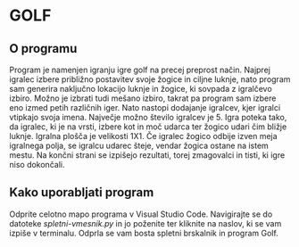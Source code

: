 # GOLF

## O programu
Program je namenjen igranju igre golf na precej preprost način. Najprej igralec izbere približno postavitev svoje žogice in ciljne luknje, nato program sam generira naključno lokacijo luknje in žogice, ki sovpada z igralčevo izbiro. Možno je izbrati tudi mešano izbiro, takrat pa program sam izbere eno izmed petih različnih iger. Nato nastopi dodajanje igralcev, kjer igralci vtipkajo svoja imena. Največje možno število igralcev je 5. Igra poteka tako, da igralec, ki je na vrsti, izbere kot in moč udarca ter žogico udari čim bližje luknje. Igralna plošča je velikosti 1X1. Če igralec žogico odbije izven meja igralnega polja, se igralcu udarec šteje, vendar žogica ostane na istem mestu. Na končni strani se izpišejo rezultati, torej zmagovalci in tisti, ki igre niso dokončali.

## Kako uporabljati program
Odprite celotno mapo programa v Visual Studio Code. Navigirajte se do datoteke _spletni-vmesnik.py_ in jo poženite ter kliknite na naslov, ki se vam izpiše v terminalu. Odprla se vam bosta spletni brskalnik in program Golf.
